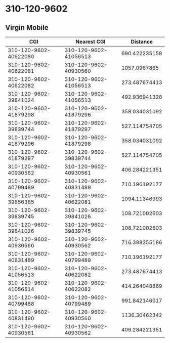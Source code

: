 # 310-120-9602
## Virgin Mobile


| CGI | Nearest CGI | Distance |
|-----|-------------|----------|
| 310-120-9602-40622080 | 310-120-9602-41056513 | 690.422235158 |
| 310-120-9602-40622081 | 310-120-9602-40930560 | 1057.0967865 |
| 310-120-9602-40622082 | 310-120-9602-41056513 | 273.487674413 |
| 310-120-9602-39841024 | 310-120-9602-41056513 | 492.936941328 |
| 310-120-9602-41879298 | 310-120-9602-41879296 | 358.034031092 |
| 310-120-9602-39839744 | 310-120-9602-41879297 | 527.114754705 |
| 310-120-9602-41879296 | 310-120-9602-41879298 | 358.034031092 |
| 310-120-9602-41879297 | 310-120-9602-39839744 | 527.114754705 |
| 310-120-9602-40930562 | 310-120-9602-40930561 | 406.284221351 |
| 310-120-9602-40799489 | 310-120-9602-40831489 | 710.196192177 |
| 310-120-9602-39856385 | 310-120-9602-40622081 | 1094.11346993 |
| 310-120-9602-39839745 | 310-120-9602-39841026 | 108.721002603 |
| 310-120-9602-39841026 | 310-120-9602-39839745 | 108.721002603 |
| 310-120-9602-40930560 | 310-120-9602-40930562 | 716.388355186 |
| 310-120-9602-40831489 | 310-120-9602-40799489 | 710.196192177 |
| 310-120-9602-41056513 | 310-120-9602-40622082 | 273.487674413 |
| 310-120-9602-41056514 | 310-120-9602-40622082 | 414.264048869 |
| 310-120-9602-40799488 | 310-120-9602-40799489 | 991.842146017 |
| 310-120-9602-40831490 | 310-120-9602-40930560 | 1136.30462342 |
| 310-120-9602-40930561 | 310-120-9602-40930562 | 406.284221351 |

